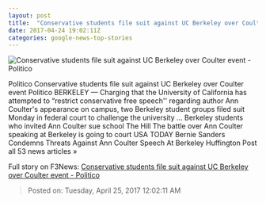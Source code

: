 ```yaml
---
layout: post
title:  "Conservative students file suit against UC Berkeley over Coulter event - Politico"
date: 2017-04-24 19:02:11Z
categories: google-news-top-stories
---
```


![Conservative students file suit against UC Berkeley over Coulter event - Politico](http://static.politico.com/6c/7d/d97802e541daa2684d44658d5a7b/160912-ann-coulter-2-bm-1160.jpg)

Politico Conservative students file suit against UC Berkeley over Coulter event Politico BERKELEY — Charging that the University of California has attempted to “restrict conservative free speech'' regarding author Ann Coulter's appearance on campus, two Berkeley student groups filed suit Monday in federal court to challenge the university ... Berkeley students who invited Ann Coulter sue school The Hill The battle over Ann Coulter speaking at Berkeley is going to court USA TODAY Bernie Sanders Condemns Threats Against Ann Coulter Speech At Berkeley Huffington Post all 53 news articles »


Full story on F3News: [Conservative students file suit against UC Berkeley over Coulter event - Politico](http://www.f3nws.com/n/tkXDnG)

> Posted on: Tuesday, April 25, 2017 12:02:11 AM
